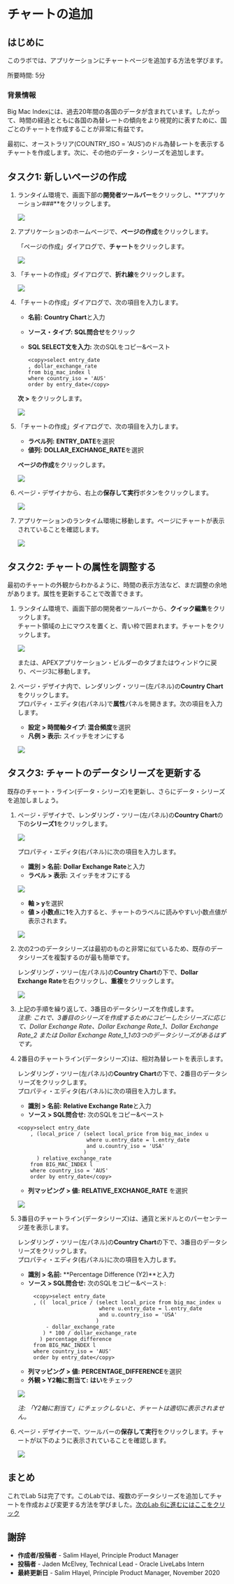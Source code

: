 # チャートの追加

## はじめに
このラボでは、アプリケーションにチャートページを追加する方法を学びます。

所要時間: 5分

### 背景情報
Big Mac Indexには、過去20年間の各国のデータが含まれています。したがって、時間の経過とともに各国の為替レートの傾向をより視覚的に表すために、国ごとのチャートを作成することが非常に有益です。

最初に、オーストラリア(COUNTRY_ISO = 'AUS')のドル為替レートを表示するチャートを作成します。次に、その他のデータ・シリーズを追加します。

## タスク1: 新しいページの作成 

1. ランタイム環境で、画面下部の**開発者ツールバー**をクリックし、**アプリケーション###**をクリックします。

   ![](images/developer-toolbar.png " ")

2. アプリケーションのホームページで、**ページの作成**をクリックします。

   「ページの作成」ダイアログで、**チャート**をクリックします。

   ![](images/set-page-type.png " ")

3. 「チャートの作成」ダイアログで、**折れ線**をクリックします。

   ![](images/set-chart-type.png " ")
   
4. 「チャートの作成」ダイアログで、次の項目を入力します。
   - **名前:** **Country Chart**と入力
   - **ソース・タイプ:** **SQL問合せ**をクリック
   - **SQL SELECT文を入力:** 次のSQLをコピー&ペースト

        ```
        <copy>select entry_date
        , dollar_exchange_rate
        from big_mac_index l
        where country_iso = 'AUS'
        order by entry_date</copy>
        ```
   **次 >** をクリックします。

   ![](images/set-source.png " ")
   
5. 「チャートの作成」ダイアログで、次の項目を入力します。
   - **ラベル列:** **ENTRY_DATE**を選択
   - **値列:** **DOLLAR_EXCHANGE_RATE**を選択
   
   **ページの作成**をクリックします。

   ![](images/set-columns.png " ")
   
6. ページ・デザイナから、右上の**保存して実行**ボタンをクリックします。
   
   ![](images/run-now.png " ")

7. アプリケーションのランタイム環境に移動します。ページにチャートが表示されていることを確認します。

   ![](images/runtime.png " ")
   
## タスク2: チャートの属性を調整する
最初のチャートの外観からわかるように、時間の表示方法など、まだ調整の余地があります。属性を更新することで改善できます。
   
1. ランタイム環境で、画面下部の開発者ツールバーから、**クイック編集**をクリックします。  
   チャート領域の上にマウスを置くと、青い枠で囲まれます。チャートをクリックします。

   ![](images/quick-edit.png " ")
   
   または、APEXアプリケーション・ビルダーのタブまたはウィンドウに戻り、ページ3に移動します。
   
2. ページ・デザイナ内で、レンダリング・ツリー(左パネル)の**Country Chart**をクリックします。  
   プロパティ・エディタ(右パネル)で**属性**パネルを開きます。次の項目を入力します。
   
   - **設定 > 時間軸タイプ:** **混合頻度**を選択
   - **凡例 > 表示:** スイッチをオンにする

   ![](images/set-attributes.png " ")

## タスク3: チャートのデータシリーズを更新する

既存のチャート・ライン(データ・シリーズ)を更新し、さらにデータ・シリーズを追加しましょう。

1. ページ・デザイナで、レンダリング・ツリー(左パネル)の**Country Chart**の下の**シリーズ1**をクリックします。

   ![](images/series1.png " ")

   プロパティ・エディタ(右パネル)に次の項目を入力します。

   - **識別 > 名前:** **Dollar Exchange Rate**と入力
   - **ラベル > 表示:** スイッチをオフにする

   ![](images/set-series1.png " ")

   - **軸 > y**を選択
   - **値 > 小数点**に**1**を入力すると、チャートのラベルに読みやすい小数点値が表示されます。

   ![](images/set-y-axis.png " ")

2. 次の2つのデータシリーズは最初のものと非常に似ているため、既存のデータシリーズを複製するのが最も簡単です。

   レンダリング・ツリー(左パネル)の**Country Chart**の下で、**Dollar Exchange Rate**を右クリックし、**重複**をクリックします。

   ![](images/duplicate-series.png " ")   

3. 上記の手順を繰り返して、3番目のデータシリーズを作成します。  
   *注意: これで、3番目のシリーズを作成するためにコピーしたシリーズに応じて、Dollar Exchange Rate、Dollar Exchange Rate_1、Dollar Exchange Rate_2 または Dollar Exchange Rate_1_1の3つのデータシリーズがあるはずです。*
   
4. 2番目のチャートライン(データシリーズ)は、相対為替レートを表示します。

   レンダリング・ツリー(左パネル)の**Country Chart**の下で、2番目のデータシリーズをクリックします。  
   プロパティ・エディタ(右パネル)に次の項目を入力します。
   
   - **識別 > 名前:** **Relative Exchange Rate**と入力
   - **ソース > SQL問合せ:** 次のSQLをコピー&ペースト

    ```
    <copy>select entry_date
        , (local_price / (select local_price from big_mac_index u
                          where u.entry_date = l.entry_date
                          and u.country_iso = 'USA'
                         )
          ) relative_exchange_rate
        from BIG_MAC_INDEX l
        where country_iso = 'AUS'
        order by entry_date</copy>
    ```

   - **列マッピング > 値:** **RELATIVE_EXCHANGE_RATE** を選択

   ![](images/set-series2.png " ")

5. 3番目のチャートライン(データシリーズ)は、通貨と米ドルとのパーセンテージ差を表示します。

   レンダリング・ツリー(左パネル)の**Country Chart**の下で、3番目のデータシリーズをクリックします。  
   プロパティ・エディタ(右パネル)に次の項目を入力します。

   - **識別 > 名前:** **Percentage Difference (Y2)**と入力
   - **ソース > SQL問合せ:** 次のSQLをコピー&ペースト:

   ```
        <copy>select entry_date
        , ((  local_price / (select local_price from big_mac_index u
                             where u.entry_date = l.entry_date
                             and u.country_iso = 'USA'
                            )
            - dollar_exchange_rate
           ) * 100 / dollar_exchange_rate
          ) percentage_difference
        from BIG_MAC_INDEX l
        where country_iso = 'AUS'
        order by entry_date</copy>
    ```

   - **列マッピング > 値:** **PERCENTAGE_DIFFERENCE**を選択
   - **外観 > Y2軸に割当て:** **はい**をチェック

   ![](images/set-series3.png " ")

   *注: 「Y2軸に割当て」にチェックしないと、チャートは適切に表示されません。*

6. ページ・デザイナーで、ツールバーの**保存して実行**をクリックします。チャートが以下のように表示されていることを確認します。

   ![](images/final-runtime.png " ")
   
## **まとめ**

これでLab 5は完了です。このLabでは、複数のデータシリーズを追加してチャートを作成および変更する方法を学びました。[次のLab 6に進むにはここをクリック](?lab=lab-6-adding-chart-criteria)

## 謝辞

 - **作成者/投稿者** -  Salim Hlayel, Principle Product Manager
 - **投稿者** - Jaden McElvey, Technical Lead - Oracle LiveLabs Intern
 - **最終更新日** - Salim Hlayel, Principle Product Manager, November 2020

